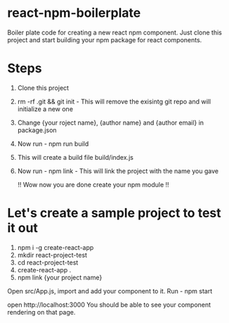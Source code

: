 # react-npm-boilerplate
Boiler plate code for creating a new react npm component.
Just clone this project and start building your npm package for react components.

# Steps
1. Clone this project
2. rm -rf .git && git init - This will remove the exisintg git repo and will initialize a new one
3. Change {your roject name}, {author name} and {author email} in package.json
4. Now run - npm run build
5. This will create a build file build/index.js
6. Now run - npm link - This will link the project with the name you gave
   
   !! Wow now you are done create your npm module !!

# Let's create a sample project to test it out
1. npm i -g create-react-app
2. mkdir react-project-test
3. cd react-project-test
4. create-react-app .
5. npm link {your project name}

Open src/App.js, import and add your component to it.
Run - npm start

open http://localhost:3000
You should be able to see your component rendering on that page.
